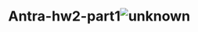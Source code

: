 # Antra-hw2-part1![unknown](https://user-images.githubusercontent.com/82531844/180569142-5572b648-53ea-4d1d-8ad5-e83183df177a.png)
